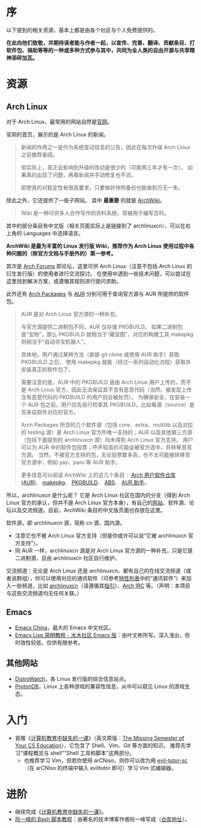 # 序

以下提到的相关资源，基本上都是由各个社区与个人免费提供的。

**在此向他们致敬，并期待读者能与作者一起，以宣传、完善、翻译、贡献条目、打软件包、捐助等等的一种或多种方式参与其中，共同为全人类的自由开源与共享精神添砖加瓦。**


# 资源


## Arch Linux

对于 Arch Linux，最常用的网站自然是[官网](https://archlinux.org)。

官网的首页，展示的是 Arch Linux 的新闻。

> 新闻的作用之一是作为系统变动信息的公告，因此在每次升级 Arch Linux 之前推荐查阅。
> 
> 但实际上，真正会影响到升级的改动是很少的（可能两三年才有一次），
> 如果真的出现了问题，再看新闻并手动修复也不迟。
> 
> 即使真的对稳定性有很高要求，只要做好快照备份也能做到万无一失。

除此之外，它还提供了一些子网站。
其中 **最重要** 的就是 [ArchWiki](https://wiki.archlinux.org)。

> Wiki 是一种可供多人合作写作的资料系统，常被用于编写百科。

其中的部分条目有中文版（相关页面实际上是链接到了 archlinuxcn），可以在右上角的 Languages 中选择语言。

**ArchWiki 是最为丰富的 Linux 发行版 Wiki，推荐作为 Arch Linux 使用过程中各种问题的（除官方文档与手册外的）第一参考。**

其次是 [Arch Forums](https://bbs.archlinux.org) 即论坛，这里可供 Arch Linux（注意不包括 Arch Linux 的衍生发行版）的使用者进行交流探讨。
在使用中遇到一些技术问题，可以尝试在这里找到解决方案，或遵循其规则进行提问求助。

此外还有 [Arch Packages](https://archlinux.org/packages) 与 [AUR](https://aur.archlinux.org) 分别可用于查询官方源与 AUR 所提供的软件包。

> AUR 是对 Arch Linux 官方源的一种补充。
> 
> 与官方源提供二进制包不同，AUR 仅存储 PKGBUILD。
> 如果二进制包是“宝物”，那么 PKGBUILD 就相当于“藏宝图”，对应的构建工具 makepkg 则相当于“自动寻宝机器人”。
> 
> 具体地，用户通过某种方法（直接 git clone 或使用 AUR 助手）获取 PKGBUILD 之后，
> 使用 makepkg 就能（经过一系列自动化流程）获取并安装真正的软件包了。
> 
> 需要注意的是，AUR 中的 PKGBUILD 是由 Arch Linux 用户上传的，而不是 Arch Linux 官方，因此无法保证其不含有恶意代码（当然，被发现上传含有恶意代码的 PKGBUILD 的用户则会被处罚）。
> 为确保安全，在安装一个 AUR 包之前，用户应先自行检查其 PKGBUILD，比如看源（source）是否来自软件对应的官方。
> 
> Arch Packages 所含的几个软件源（包括 core、extra、multilib 以及对应的 testing 源）是 Arch Linux 官方所唯一支持的；AUR 以及其他第三方源（包括下面提到的 archlinuxcn 源）均未得到 Arch Linux 官方支持。
> 用户可以为 AUR 中的软件包投票；呼声较高的可能会被官方选中，并转移至官方源。
> 当然，不被官方支持的包，无论投票数多高，也不太可能被转移至官方源中，例如 yay、paru 等 AUR 助手。
> 
> 更多信息可以阅读 ArchWiki 上的这几个条目：
> [Arch 用户软件仓库 (AUR)](https://wiki.archlinuxcn.org/wiki/Arch_User_Repository)、
> [makepkg](https://wiki.archlinuxcn.org/wiki/Makepkg)、
> [PKGBUILD](https://wiki.archlinuxcn.org/wiki/PKGBUILD)、
> [ABS](https://wiki.archlinuxcn.org/wiki/Arch_Build_System)、
> [AUR 助手](https://wiki.archlinuxcn.org/wiki/AUR_helpers)。

所以，archlinuxcn 是什么呢？
它是 Arch Linux 社区在国内的分支（得到 Arch Linux 官方的承认，但并不是 Arch Linux 官方本身），有自己的[网站](https://archlinuxcn.org)、软件源、论坛以及交流频道。目前，ArchWiki 条目的中文版页面也存放在这里。

软件源，即 archlinuxcn 源，简称 cn 源、国内源。

-   注意它也不被 Arch Linux 官方支持（但是你或许可以说“它被 archlinuxcn 官方支持”）。
-   同 AUR 一样，archlinuxcn 源是对 Arch Linux 官方源的一种补充，只是它是二进制源，且由 archlinuxcn 社区自行维护。

交流频道：无论是 Arch Linux 还是 archlinuxcn，都有自己的在线交流频道（或者说群组），你可以使用对应的通讯软件（可参考[特性列表](https://github.com/clsty/arCNiso/blob/main/docs/feature.org)中的“通讯软件”）来加入一些频道，比如 [archlinuxcn](https://www.archlinuxcn.org/archlinuxcn-group-mailling-list)（请遵循其[指引](https://wiki.archlinuxcn.org/wiki/Project:Arch_Linux_中文社区交流群指引)）、[Arch IRC](https://wiki.archlinux.org/title/Arch_IRC_channels) 等。（声明：本项目与这些交流频道均无任何关联。）


## Emacs

-   [Emacs China](https://emacs-china.org)，最大的 Emacs 中文社区。
-   [Emacs Lisp 简明教程 - 水木社区 Emacs 版](http://smacs.github.io/elisp)：由叶文彬所写。深入浅出，但时效性较低，仅供有限参考。


## 其他网站

-   [DistroWatch](https://distrowatch.com)，各 Linux 发行版的综合信息站点。
-   [ProtonDB](https://www.protondb.com)，Linux 上各种游戏的兼容性信息，从中可以窥见 Linux 的游戏生态。


# 入门

-   首推《[计算机教育中缺失的一课](https://missing-semester-cn.github.io)》（英文原版：[The Missing Semester of Your CS Education](https://missing.csail.mit.edu)），它包含了 Shell、Vim、Git 等方面的知识。
    推荐先学习“课程概览与 shell”“Shell 工具和脚本”这两部分。
    -   也推荐学习 Vim，但若你使用 arCNiso，则你可以改为用 [evil-tutor-sc](https://github.com/clsty/evil-tutor-sc)（在 arCNiso 的终端中输入 eviltutor 即可）学习 Vim 式编辑器。


# 进阶

-   继续完成《[计算机教育中缺失的一课](https://missing-semester-cn.github.io)》。
-   [阮一峰的 Bash 脚本教程](https://wangdoc.com/bash)：由著名的技术博客作者阮一峰写成（[仓库地址](https://github.com/wangdoc/bash-tutorial)）。

